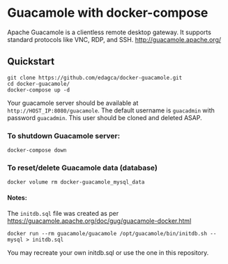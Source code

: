 # Guacamole with docker-compose
Apache Guacamole is a clientless remote desktop gateway. It supports standard protocols like VNC, RDP, and SSH.
http://guacamole.apache.org/

## Quickstart
```
git clone https://github.com/edagca/docker-guacamole.git
cd docker-guacamole/
docker-compose up -d
```
Your guacamole server should be available at `http://HOST_IP:8080/guacamole`. The default username is `guacadmin` with password `guacadmin`. This user should be cloned and deleted ASAP.

### To shutdown Guacamole server:
```
docker-compose down
```
### To reset/delete Guacamole data (database)
```
docker volume rm docker-guacamole_mysql_data
```

#### Notes:
The `initdb.sql` file was created as per https://guacamole.apache.org/doc/gug/guacamole-docker.html 
```
docker run --rm guacamole/guacamole /opt/guacamole/bin/initdb.sh --mysql > initdb.sql
```
You may recreate your own initdb.sql or use the one in this repository.
